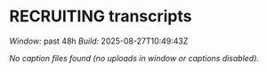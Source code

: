 # RECRUITING transcripts
_Window:_ past 48h
_Build:_ 2025-08-27T10:49:43Z

_No caption files found (no uploads in window or captions disabled)._ 
